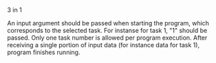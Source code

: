 3 in 1

An input argument should be passed when starting the program, which corresponds to the selected task. For instanse for task 1, "1" should be passed. Only one task number is allowed per program execution.
After receiving a single portion of input data (for instance data for task 1), program finishes running.


